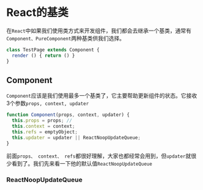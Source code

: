 # React的基类
在`React`中如果我们使用类方式来开发组件，我们都会去继承一个基类，通常有`Component、PureComponent`两种基类供我们选择。
```jsx
class TestPage extends Component {
  render () { return () }
}
```

## Component
`Component`应该是我们使用最多一个基类了，它主要帮助更新组件的状态。它接收3个参数`props, context, updater`
```js
function Component(props, context, updater) {
  this.props = props; //
  this.context = context;
  this.refs = emptyObject;
  this.updater = updater || ReactNoopUpdateQueue;
}
```
前面`props、 context、 refs`都很好理解，大家也都经常会用到，但`updater`就很少看到了。我们先来看一下他的默认值`ReactNoopUpdateQueue`

### ReactNoopUpdateQueue